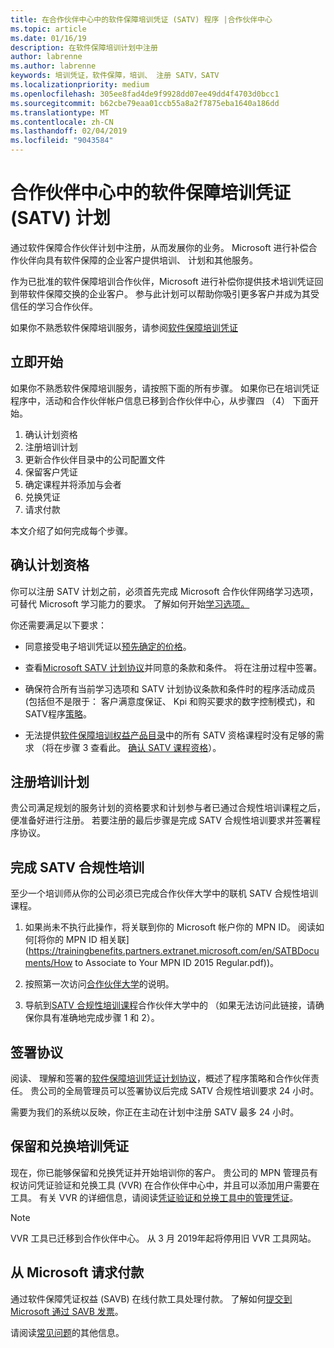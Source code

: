 ```yaml
---
title: 在合作伙伴中心中的软件保障培训凭证 (SATV) 程序 |合作伙伴中心
ms.topic: article
ms.date: 01/16/19
description: 在软件保障培训计划中注册
author: labrenne
ms.author: labrenne
keywords: 培训凭证，软件保障，培训、 注册 SATV，SATV
ms.localizationpriority: medium
ms.openlocfilehash: 305ee8fad4de9f9928dd07ee49dd4f4703d0bcc1
ms.sourcegitcommit: b62cbe79eaa01ccb55a8a2f7875eba1640a186dd
ms.translationtype: MT
ms.contentlocale: zh-CN
ms.lasthandoff: 02/04/2019
ms.locfileid: "9043584"
---
```

# <a name="software-assurance-training-voucher-satv-program-in-partner-center"></a>合作伙伴中心中的软件保障培训凭证 (SATV) 计划

通过软件保障合作伙伴计划中注册，从而发展你的业务。 Microsoft 进行补偿合作伙伴向具有软件保障的企业客户提供培训、 计划和其他服务。 

作为已批准的软件保障培训合作伙伴，Microsoft 进行补偿你提供技术培训凭证回到带软件保障交换的企业客户。 参与此计划可以帮助你吸引更多客户并成为其受信任的学习合作伙伴。

如果你不熟悉软件保障培训服务，请参阅[软件保障培训凭证](https://trainingbenefits.partners.extranet.microsoft.com/en/SATV/Pages/default.aspx)

## <a name="get-started"></a>立即开始

如果你不熟悉软件保障培训服务，请按照下面的所有步骤。 如果你已在培训凭证程序中，活动和合作伙伴帐户信息已移到合作伙伴中心，从步骤四 （4） 下面开始。 

1. 确认计划资格
2. 注册培训计划
3. 更新合作伙伴目录中的公司配置文件
4. 保留客户凭证
5. 确定课程并将添加与会者
6. 兑换凭证
7. 请求付款

本文介绍了如何完成每个步骤。

## <a name="confirm-program-eligibility"></a>确认计划资格

你可以注册 SATV 计划之前，必须首先完成 Microsoft 合作伙伴网络学习选项，可替代 Microsoft 学习能力的要求。 了解如何开始[学习选项。](https://partner.microsoft.com/en-US/marketing/details/learning-option-enrollment#/)

你还需要满足以下要求：

- 同意接受电子培训凭证以[预先确定的价格](https://partner.microsoft.com/en-US/membership/satv-voucher-pricing)。

- 查看[Microsoft SATV 计划协议](https://aka.ms/satv_legal_agreement)并同意的条款和条件。 将在注册过程中签署。 

- 确保符合所有当前学习选项和 SATV 计划协议条款和条件时的程序活动成员 (包括但不是限于： 客户满意度保证、 Kpi 和购买要求的数字控制模式)，和 SATV程序[策略](https://trainingbenefits.partners.extranet.microsoft.com/en/SATV/Pages/ProgramPolicies.aspx)。

- 无法提供[软件保障培训权益产品目录](https://aka.ms/SATV_catalog)中的所有 SATV 资格课程时没有足够的需求 （将在步骤 3 查看此。 [确认 SATV 课程资格](https://trainingbenefits.partners.extranet.microsoft.com/en/SATV/Pages/ConfirmEligibility.aspx)）。

## <a name="enroll-in-the-training-program"></a>注册培训计划

贵公司满足规划的服务计划的资格要求和计划参与者已通过合规性培训课程之后，便准备好进行注册。 若要注册的最后步骤是完成 SATV 合规性培训要求并签署程序协议。  

## <a name="complete-the-satv-compliance-training"></a>完成 SATV 合规性培训

至少一个培训师从你的公司必须已完成合作伙伴大学中的联机 SATV 合规性培训课程。
 
1. 如果尚未不执行此操作，将关联到你的 Microsoft 帐户你的 MPN ID。 阅读如何[将你的 MPN ID 相关联](https://trainingbenefits.partners.extranet.microsoft.com/en/SATBDocuments/How to Associate to Your MPN ID 2015 Regular.pdf))。

2. 按照第一次访问[合作伙伴大学](https://trainingbenefits.partners.extranet.microsoft.com/en/SATBDocuments/Partner_University_on-boarding.pdf)的说明。

3. 导航到[SATV 合规性培训课程](https://partneruniversity.microsoft.com/?whr=uri:MicrosoftAccount&courseId=14461&scoId=dXsXmk7lB_2704778676)合作伙伴大学中的 （如果无法访问此链接，请确保你具有准确地完成步骤 1 和 2）。  

## <a name="sign-the-agreement"></a>签署协议

阅读、 理解和签署的[软件保障培训凭证计划协议](https://partners.microsoft.com/partnerprogram/Satv.aspx)，概述了程序策略和合作伙伴责任。 贵公司的全局管理员可以签署协议后完成 SATV 合规性培训要求 24 小时。

需要为我们的系统以反映，你正在主动在计划中注册 SATV 最多 24 小时。 

## <a name="reserve-and-redeem-training-vouchers"></a>保留和兑换培训凭证

现在，你已能够保留和兑换凭证并开始培训你的客户。 贵公司的 MPN 管理员有权访问凭证验证和兑换工具 (VVR) 在合作伙伴中心中，并且可以添加用户需要在工具。 有关 VVR 的详细信息，请阅读[凭证验证和兑换工具中的管理凭证](voucher-validation-tool.md)。

>[!Note]
>VVR 工具已迁移到合作伙伴中心。 从 3 月 2019年起将停用旧 VVR 工具网站。

## <a name="request-payment-from-microsoft"></a>从 Microsoft 请求付款

通过软件保障凭证权益 (SAVB) 在线付款工具处理付款。  了解如何[提交到 Microsoft 通过 SAVB 发票](https://trainingbenefits.partners.extranet.microsoft.com/en/SATV/Pages/GetPaid.aspx)。

请阅读[常见问题](vvr-faq.md)的其他信息。